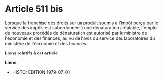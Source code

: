 # Article 511 bis

Lorsque la franchise des droits sur un produit soumis à l'impôt perçu par le service des impôts est subordonnée à une
dénaturation préalable, l'emploi de nouveaux procédés de dénaturation est autorisé par le ministre de l'économie et des
finances, au vu de l'avis du service des laboratoires du ministère de l'économie et des finances.

**Liens relatifs à cet article**

**Liens**:

  - HISTO: EDITION 1979-07-01
